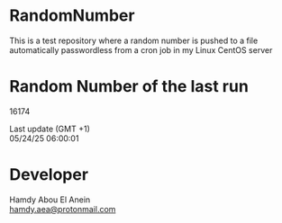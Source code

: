 # RandomNumber    
This is a test repository where a random number is pushed to a file automatically passwordless from a cron job in my Linux CentOS server    
# Random Number of the last run   
16174
      
Last update (GMT +1)    
05/24/25 06:00:01
# Developer    
Hamdy Abou El Anein   
hamdy.aea@protonmail.com
